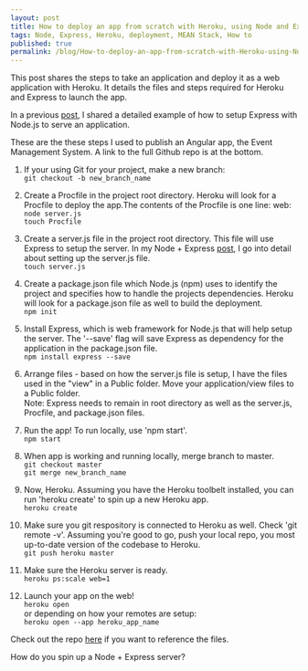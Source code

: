 ```yaml
---
layout: post
title: How to deploy an app from scratch with Heroku, using Node and Express
tags: Node, Express, Heroku, deployment, MEAN Stack, How to
published: true
permalink: /blog/How-to-deploy-an-app-from-scratch-with-Heroku-using-Node-and-Express
---
```

This post shares the steps to take an application and deploy it as a web application with Heroku. It details the files and steps required for Heroku and Express to launch the app.

In a previous [post](http://eriksilver.github.io/blog/How-to-serve-static-files-with-Node-and-Express-without-a-templating-engine/), I shared a detailed example of how to setup Express with Node.js to serve an application.

These are the these steps I used to publish an Angular app, the Event Management System. A link to the full Github repo is at the bottom.

1. If your using Git for your project, make a new branch:<br>
`git checkout -b new_branch_name`

2. Create a Procfile in the project root directory. Heroku will look for a Procfile to deploy the app.The contents of the Procfile is one line: web:  `node server.js`<br>
`touch Procfile`

3. Create a server.js file in the project root directory. This file will use Express to setup the server. In my Node + Express [post](http://eriksilver.github.io/blog/How-to-serve-static-files-with-Node-and-Express-without-a-templating-engine/), I go into detail about setting up the server.js file.<br>
`touch server.js`

4. Create a package.json file which Node.js (npm) uses to identify the project and specifies how to handle the projects dependencies. Heroku will look for a package.json file as well to build the deployment.<br>
`npm init`

5. Install Express, which is web framework for Node.js that will help setup the server. The '--save' flag will save Express as dependency for the application in the package.json file.<br>
`npm install express --save`

6. Arrange files - based on how the server.js file is setup, I have the files used in the "view" in a Public folder. Move your application/view files to a Public folder.<br>
Note: Express needs to remain in root directory as well as the server.js, Procfile, and package.json files.

7. Run the app! To run locally, use 'npm start'.<br>
`npm start`

8. When app is working and running locally, merge branch to master.<br>
`git checkout master`<br>
`git merge new_branch_name`<br>

9. Now, Heroku. Assuming you have the Heroku toolbelt installed, you can run 'heroku create' to spin up a new Heroku app.<br>
`heroku create`

10. Make sure you git respository is connected to Heroku as well. Check 'git remote -v'. Assuming you're good to go, push your local repo, you most up-to-date version of the codebase to Heroku.<br>
`git push heroku master`

11. Make sure the Heroku server is ready.<br>
`heroku ps:scale web=1`

12. Launch your app on the web!<br>
`heroku open`<br>
or depending on how your remotes are setup:<br>
`heroku open --app heroku_app_name`

Check out the repo [here](https://github.com/eriksilver/Events-CMS) if you want to reference the files.

How do you spin up a Node + Express server?
